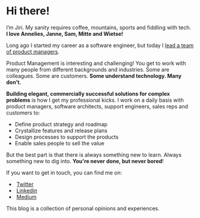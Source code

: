 # Hi there!

I’m Jiri. My sanity requires coffee, mountains, sports and fiddling with tech. **I love Annelies, Janne, Sam, Mitte and Wietse!**

Long ago I started my career as a software engineer, but today I [lead a team of product managers](https://be.linkedin.com/in/jiridejagere). 

Product Management is interesting and challenging! You get to work with many people from different backgrounds and industries. Some are colleagues. Some are customers. **Some understand technology. Many don’t.**

**Building elegant, commercially successful solutions for complex problems** is how I get my professional kicks. I work on a daily basis with product managers, software architects, support engineers, sales reps and customers to:

* Define product strategy and roadmap
* Crystallize features and release plans
* Design processes to support the products 
* Enable sales people to sell the value

But the best part is that there is always something new to learn. Always something new to dig into. **You're never done, but never bored**! 

If you want to get in touch, you can find me on:

 * <i class="fa fa-twitter fa-fw"></i>&nbsp;[Twitter](https://twitter.com/JiriDJ)
 * <i class="fa fa-linkedin fa-fw"></i>&nbsp;[Linkedin](https://be.linkedin.com/in/jiridejagere)
 * <i class="fa fa-medium fa-fw"></i>&nbsp;[Medium](https://medium.com/@jiridejagere)

This blog is a collection of personal opinions and experiences.